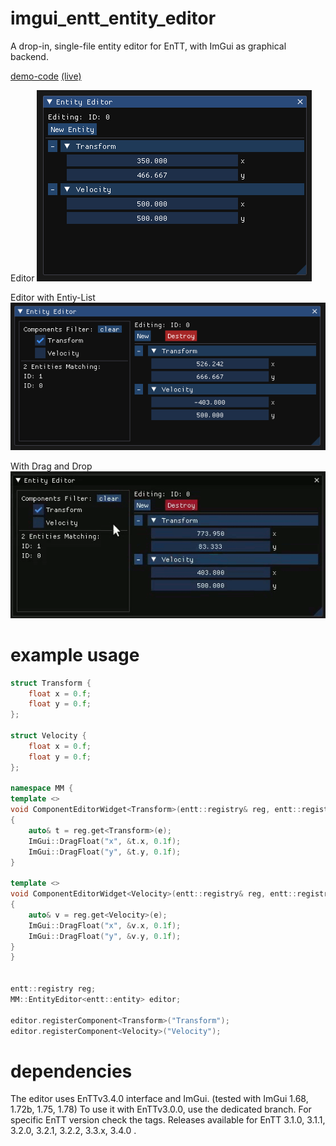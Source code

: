 # imgui_entt_entity_editor
A drop-in, single-file entity editor for EnTT, with ImGui as graphical backend.

[demo-code](https://github.com/Green-Sky/imgui_entt_entity_editor_demo) [(live)](http://scam.rocks/imgui_entt_entity_editor_demo/)

Editor
![screenshot0](https://github.com/Green-Sky/imgui_entt_entity_editor_demo/blob/master/imgui_entt_entity_editor_screenshot0.png)

Editor with Entiy-List
![screenshot1](https://github.com/Green-Sky/imgui_entt_entity_editor_demo/blob/master/imgui_entt_entity_editor_screenshot1.png)

With Drag and Drop
![vid](https://github.com/Green-Sky/imgui_entt_entity_editor_demo/blob/master/imgui_entt_entity_editor_dnd0.gif)

# example usage
```c++
struct Transform {
    float x = 0.f;
    float y = 0.f;
};

struct Velocity {
    float x = 0.f;
    float y = 0.f;
};

namespace MM {
template <>
void ComponentEditorWidget<Transform>(entt::registry& reg, entt::registry::entity_type e)
{
	auto& t = reg.get<Transform>(e);
	ImGui::DragFloat("x", &t.x, 0.1f);
	ImGui::DragFloat("y", &t.y, 0.1f);
}

template <>
void ComponentEditorWidget<Velocity>(entt::registry& reg, entt::registry::entity_type e)
{
	auto& v = reg.get<Velocity>(e);
	ImGui::DragFloat("x", &v.x, 0.1f);
	ImGui::DragFloat("y", &v.y, 0.1f);
}
}


entt::registry reg;
MM::EntityEditor<entt::entity> editor;

editor.registerComponent<Transform>("Transform");
editor.registerComponent<Velocity>("Velocity");
```

# dependencies
The editor uses EnTTv3.4.0 interface and ImGui. (tested with ImGui 1.68, 1.72b, 1.75, 1.78)
To use it with EnTTv3.0.0, use the dedicated branch.
For specific EnTT version check the tags.
Releases available for EnTT 3.1.0, 3.1.1, 3.2.0, 3.2.1, 3.2.2, 3.3.x, 3.4.0 .

